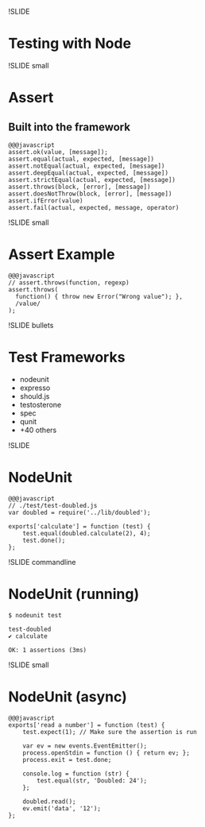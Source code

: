 !SLIDE
# Testing with Node

!SLIDE small
# Assert
## Built into the framework
    @@@javascript
    assert.ok(value, [message]);
    assert.equal(actual, expected, [message])
    assert.notEqual(actual, expected, [message])
    assert.deepEqual(actual, expected, [message])
    assert.strictEqual(actual, expected, [message])
    assert.throws(block, [error], [message])
    assert.doesNotThrow(block, [error], [message])
    assert.ifError(value)
    assert.fail(actual, expected, message, operator)


!SLIDE small
# Assert Example

    @@@javascript
    // assert.throws(function, regexp)
    assert.throws(
      function() { throw new Error("Wrong value"); },
      /value/
    );
    



!SLIDE bullets
# Test Frameworks

* nodeunit
* expresso
* should.js
* testosterone
* spec
* qunit
* +40 others

!SLIDE 
# NodeUnit

    @@@javascript
    // ./test/test-doubled.js
    var doubled = require('../lib/doubled');

    exports['calculate'] = function (test) {
        test.equal(doubled.calculate(2), 4);
        test.done();
    };
    

!SLIDE commandline
# NodeUnit (running)

    $ nodeunit test

    test-doubled
    ✔ calculate

    OK: 1 assertions (3ms)

!SLIDE small
# NodeUnit (async)

    @@@javascript
    exports['read a number'] = function (test) {
        test.expect(1); // Make sure the assertion is run

        var ev = new events.EventEmitter();
        process.openStdin = function () { return ev; };
        process.exit = test.done;

        console.log = function (str) {
            test.equal(str, 'Doubled: 24');
        };
        
        doubled.read();
        ev.emit('data', '12');
    };




